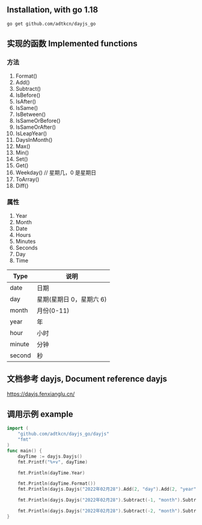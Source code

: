 ## Installation, with go 1.18

```
go get github.com/adtkcn/dayjs_go
```

## 实现的函数 Implemented functions

### 方法

1. Format()
2. Add()
3. Subtract()
4. IsBefore()
5. IsAfter()
6. IsSame()
7. IsBetween()
8. IsSameOrBefore()
9. IsSameOrAfter()
10. IsLeapYear()
11. DaysInMonth()
12. Max()
13. Min()
14. Set()
15. Get()
16. Weekday() // 星期几，0 是星期日
17. ToArray()
18. Diff()

### 属性

1. Year
2. Month
3. Date
4. Hours
5. Minutes
6. Seconds
7. Day
8. Time

| Type   | 说明                     |
| ------ | ------------------------ |
| date   | 日期                     |
| day    | 星期(星期日 0，星期六 6) |
| month  | 月份(0-11)               |
| year   | 年                       |
| hour   | 小时                     |
| minute | 分钟                     |
| second | 秒                       |

## 文档参考 dayjs, Document reference dayjs

https://dayjs.fenxianglu.cn/

## 调用示例 example

```go
import (
	"github.com/adtkcn/dayjs_go/dayjs"
	"fmt"
)
func main() {
	dayTime := dayjs.Dayjs()
	fmt.Printf("%+v", dayTime)

	fmt.Println(dayTime.Year)

	fmt.Println(dayTime.Format())
	fmt.Println(dayjs.Dayjs("2022年02月28").Add(2, "day").Add(2, "year").Add(2, "month").Format("YYYY年MM月DD HH时mm分ss秒"))

	fmt.Println(dayjs.Dayjs("2022年02月28").Subtract(-1, "month").Subtract(2, "hour").Format("YYYY年MM月DD HH时mm分ss秒"))

	fmt.Println(dayjs.Dayjs("2022年02月28").Subtract(-2, "month").Subtract(2, "month").DaysInMonth())
}

```
